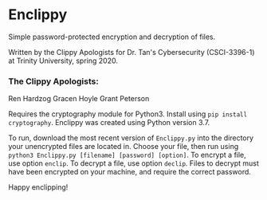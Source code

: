# Enclippy
Simple password-protected encryption and decryption of files.

Written by the Clippy Apologists for Dr. Tan's Cybersecurity (CSCI-3396-1) at Trinity University, spring 2020.

### The Clippy Apologists:

Ren Hardzog
Gracen Hoyle
Grant Peterson

Requires the cryptography module for Python3. Install using `pip install cryptography`.
Enclippy was created using Python version 3.7.

To run, download the most recent version of `Enclippy.py` into the directory your unencrypted files are located in. Choose your file, then run using `python3 Enclippy.py [filename] [password] [option]`.
To encrypt a file, use option `enclip`. To decrypt a file, use option `declip`.
Files to decrypt must have been encrypted on your machine, and require the correct password.

Happy enclipping!
